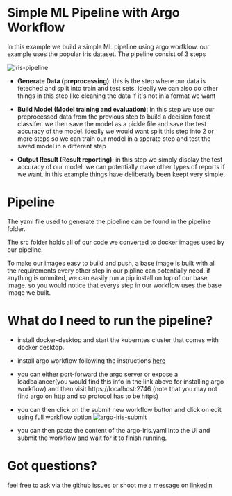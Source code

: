# Simple ML Pipeline with Argo Workflow

In this example we build a simple ML pipeline using argo worfklow.
our example uses the popular iris dataset. The pipeline consist of 3 steps

![iris-pipeline](https://user-images.githubusercontent.com/47831972/136802902-3133fa17-570e-4aaf-834d-00e9cdd157fd.PNG)

- <b>Generate Data (preprocessing)</b>: this is the step where our data is feteched and split into train and test sets. ideally we can also do other things in this step like cleaning the data if it's not in a format we want

- <b>Build Model (Model training and evaluation)</b>: in this step we use our preprocessed data from the previous step to build a decision forest classifer. we then save the model as a pickle file and save the test accuracy of the model. ideally we would want split this step into 2 or more steps so we can train our model in a sperate step and test the saved model in a different step

- <b>Output Result (Result reporting)</b>: in this step we simply display the test accuracy of our model. we can potentially make other types of reports if we want. in this example things have deliberatly been keept very simple.

# Pipeline

The yaml file used to generate the pipeline can be found in the pipeline folder.

The src folder holds all of our code we converted to docker images used by our pipeline.

To make our images easy to build and push, a base image is built with all the requirements every other step in our pipline can potentially need. if anything is ommited, we can easily run a pip install on top of our base image. so you would notice that everys step in our workflow uses the base image we built.

# What do I need to run the pipeline?

- install docker-desktop and start the kuberntes cluster that comes with docker desktop.

- install argo workflow following the instructions [here](https://argoproj.github.io/argo-workflows/quick-start/)

- you can either port-forward the argo server or expose a loadbalancer(you would find this info in the link above for installing argo workflow) and then visit https://localhost:2746 (note that you may not find argo on http and so protocol has to be https)

- you can then click on the submit new workflow button and click on edit using full workflow option ![argo-iris-submit](https://user-images.githubusercontent.com/47831972/136803556-14e816bb-12b5-42c1-8b8a-ed3352f7299c.PNG)

- you can then paste the content of the argo-iris.yaml into the UI and submit the workflow and wait for it to finish running.

# Got questions?

feel free to ask via the github issues or shoot me a message on [linkedin](https://www.linkedin.com/in/emmanuel-ogunwede-665404126/)
